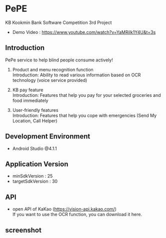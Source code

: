 PePE
========
KB Kookmin Bank Software Competition 3rd Project <br />
- Demo Video : https://www.youtube.com/watch?v=YaMRiIk1Y4U&t=3s

Introduction
--------
PePe service to help blind people consume actively! <br />
1. Product and menu recognition function <br />
Introduction: Ability to read various information based on OCR technology (voice service provided) <br />

2. KB pay feature <br />
Introduction: Features that help you pay for your selected groceries and food immediately <br />

3. User-friendly features <br />
Introduction: Features that help you cope with emergencies (Send My Location, Call Helper)

Development Environment
--------
- Android Studio @4.1.1

Application Version
---------
- minSdkVersion : 25
- targetSdkVersion : 30

API
----------
- open API of KaKao (https://vision-api.kakao.com/) <br />
If you want to use the OCR function, you can download it here.

screenshot
---------
